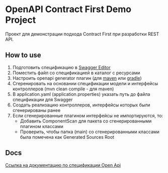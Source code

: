 # OpenAPI Contract First Demo Project

Проект для демонстрации подхода Contract First при разработки REST API.

## How to use

1. Подготовить спецификацию в [Swagger Editor](https://editor.swagger.io/)
2. Поместить файл со спецификацией в каталог с ресурсами
3. Настроить openapi generator плагин (для [maven](https://github.com/OpenAPITools/openapi-generator/tree/master/modules/openapi-generator-maven-plugin) 
или [gradle](https://github.com/OpenAPITools/openapi-generator/tree/master/modules/openapi-generator-gradle-plugin))
4. Сгеренировать на основании спецификации модели и интерфейсы контроллеров (mvn clean compile - для maven)
5. В application.yaml (application.properties) указать путь до файла спецификации для Swagger 
6. Создать реализацию контроллеров, интерфейсы которых были сгенерированы ранее
7. Если сгенерированные плагином интерфейсы не импортируются, то:
   - Добавить ComponentScan для пакета со сгенерированными плагином классами
   - Проверить, чтобы папка (main) со сгенерированными классами была помечена как Generated Sources Root

## Docs
[Ссылка на документацию по спецификации Open Api](https://spec.openapis.org/oas/latest.html)